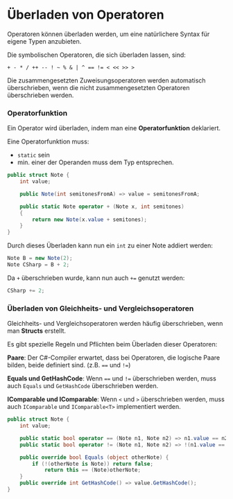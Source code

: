 # Überladen von Operatoren


Operatoren können überladen werden, um eine natürlichere Syntax für eigene Typen anzubieten.

Die symbolischen Operatoren, die sich überladen lassen, sind:

    + - * / ++ -- ! ~ % & | ^ == != < << >> >

Die zusammengesetzten Zuweisungsoperatoren werden automatisch überschrieben, wenn die nicht zusammengesetzten Operatoren überschrieben werden.


### Operatorfunktion

Ein Operator wird überladen, indem man eine **Operatorfunktion** deklariert. 

Eine Operatorfunktion muss:

- `static` sein
- min. einer der Operanden muss dem Typ entsprechen.


```csharp
public struct Note {
    int value;

    public Note(int semitonesFromA) => value = semitonesFromA;

    public static Note operator + (Note x, int semitones)
    {
        return new Note(x.value + semitones);
    } 
}
```

Durch dieses Überladen kann nun ein `int` zu einer Note addiert werden:

```csharp
Note B = new Note(2); 
Note CSharp = B + 2;
```

Da `+` überschrieben wurde, kann nun auch `+=` genutzt werden:

```csharp
CSharp += 2;
```


### Überladen von Gleichheits- und Vergleichsoperatoren

Gleichheits- und Vergleichsoperatoren werden häufig überschrieben, wenn man **Structs** erstellt.

Es gibt spezielle Regeln und Pflichten beim Überladen dieser Operatoren:

**Paare**: 
Der C#-Compiler erwartet, dass bei Operatoren, die logische Paare bilden, beide definiert sind. (z.B. `==` und `!=`)

**Equals und GetHashCode**:
Wenn `==` und `!=` überschrieben werden, muss auch `Equals` und `GetHashCode` überschrieben werden.

**IComparable und IComparable<T>**:
Wenn `<` und `>` überschrieben werden, muss auch `IComparable` und `IComparable<T>` implementiert werden.


```csharp
public struct Note {
    int value;

    public static bool operator == (Note n1, Note n2) => n1.value == n2.value;
    public static bool operator != (Note n1, Note n2) => !(n1.value == n2.value);

    public override bool Equals (object otherNote) {
        if (!(otherNote is Note)) return false;
            return this == (Note)otherNote; 
    }
    public override int GetHashCode() => value.GetHashCode();
}
```